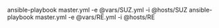 ansible-playbook master.yml -e @vars/SUZ.yml -i @hosts/SUZ
ansible-playbook master.yml -e @vars/RE.yml -i @hosts/RE